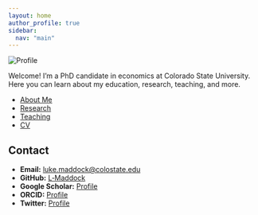 ```yaml
---
layout: home
author_profile: true
sidebar:
  nav: "main"
---
```




![Profile](/assets/img/profile.jpg)

Welcome! I’m a PhD candidate in economics at Colorado State University. Here you can learn about my education, research, teaching, and more.

- [About Me](/about/)
- [Research](/research/)
- [Teaching](/teaching/)
- [CV](/cv/)

## Contact

- **Email:** luke.maddock@colostate.edu  
- **GitHub:** [L‑Maddock](https://github.com/L-Maddock)  
- **Google Scholar:** [Profile](https://scholar.google.com/citations?user=L5dqWugAAAAJ&hl=en)
- **ORCID:** [Profile](https://orcid.org/my-orcid?orcid=0000-0001-5701-3425)
- **Twitter:** [Profile](https://x.com/Luke_Maddock)



